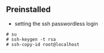 ## Preinstalled
* setting the ssh passwordless login
```
# su
# ssh-keygen -t rsa
# ssh-copy-id root@localhost
```
